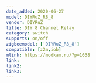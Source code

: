 ```yaml
---
date_added: 2020-06-27
model: DIYRuZ_R8_8
vendor: DIYRuZ
title: DIY 8 Channel Relay
category: switch
supports: on/off
zigbeemodel: ['DIYRuZ_R8_8']
compatible: [z2m,iob]
mlink: https://modkam.ru/?p=1638
link: 
link2:  
link3: 
---
```


